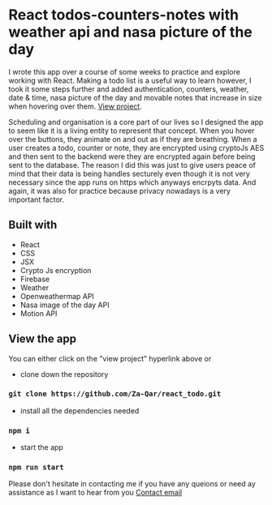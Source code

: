 # React todos-counters-notes with weather api and nasa picture of the day

I wrote this app over a course of some weeks to practice and explore working with React. Making a todo list is a useful way to learn however, I took it some steps further and added authentication, counters, weather, date & time, nasa picture of the day and movable notes that increase in size when hovering over them. [View project](https://todos-counter-notes.netlify.app/).

Scheduling and organisation is a core part of our lives so I designed the app to seem like it is a living entity to represent that concept. When you hover over the buttons, they animate on and out as if they are breathing. When a user creates a todo, counter or note, they are encrypted using cryptoJs AES and then sent to the backend were they are encrypted again before being sent to the database. The reason I did this was just to give users peace of mind that their data is being handles secturely even though it is not very necessary since the app runs on https which anyways encrpyts data. And again, it was also for practice because privacy nowadays is a very important factor.

## Built with

* React
* CSS
* JSX
* Crypto Js encryption
* Firebase
* Weather
* Openweathermap API
* Nasa image of the day API
* Motion API

## View the app

You can either click on the "view project" hyperlink above or 

* clone down the repository
### `git clone https://github.com/Za-Qar/react_todo.git`

* install all the dependencies needed
### `npm i`

* start the app
### `npm run start`

Please don't hesitate in contacting me if you have any queions or need ay assistance as I want to hear from you
[Contact email](mailto:za.qa@outlook.com?subject=[GitHub]%20Todos%20Counters%20Notes)
